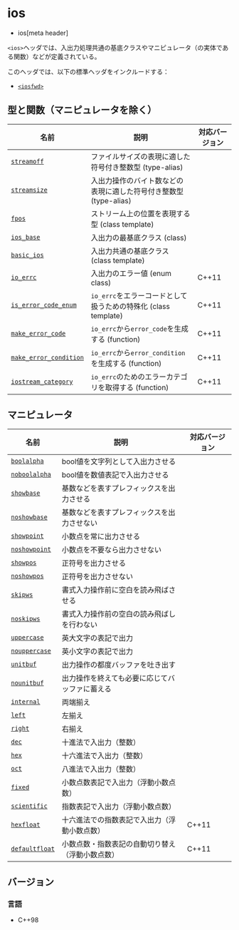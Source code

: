 # ios
* ios[meta header]

`<ios>`ヘッダでは、入出力処理共通の基底クラスやマニピュレータ（の実体である関数）などが定義されている。

このヘッダでは、以下の標準ヘッダをインクルードする：

- [`<iosfwd>`](iosfwd.md.nolink)


## 型と関数（マニピュレータを除く）

| 名前                                                    | 説明                                                           | 対応バージョン |
|---------------------------------------------------------|----------------------------------------------------------------|----------------|
| [`streamoff`](ios/type-streamoff.md)                  | ファイルサイズの表現に適した符号付き整数型 (type-alias)           |                |
| [`streamsize`](ios/type-streamsize.md)                | 入出力操作のバイト数などの表現に適した符号付き整数型 (type-alias) |                |
| [`fpos`](ios/fpos.md)                                 | ストリーム上の位置を表現する型 (class template)                |                |
| [`ios_base`](ios/ios_base.md)                         | 入出力の最基底クラス (class)                                   |                |
| [`basic_ios`](ios/basic_ios.md)                       | 入出力共通の基底クラス (class template)                        |                |
| [`io_errc`](ios/io_errc.md)                           | 入出力のエラー値 (enum class)                                  | C++11          |
| [`is_error_code_enum`](ios/is_error_code_enum.md)     | `io_errc`をエラーコードとして扱うための特殊化 (class template) | C++11          |
| [`make_error_code`](ios/make_error_code.md)           | `io_errc`から`error_code`を生成する (function)                 | C++11          |
| [`make_error_condition`](ios/make_error_condition.md) | `io_errc`から`error_condition`を生成する (function)            | C++11          |
| [`iostream_category`](ios/iostream_category.md)       | `io_errc`のためのエラーカテゴリを取得する (function)           | C++11          |

## マニピュレータ

| 名前                                    | 説明                                             | 対応バージョン |
|-----------------------------------------|--------------------------------------------------|----------------|
| [`boolalpha`](ios/boolalpha.md)       | bool値を文字列として入出力させる                 |                |
| [`noboolalpha`](ios/noboolalpha.md)   | bool値を数値表記で入出力させる                   |                |
| [`showbase`](ios/showbase.md)         | 基数などを表すプレフィックスを出力させる         |                |
| [`noshowbase`](ios/noshowbase.md)     | 基数などを表すプレフィックスを出力させない       |                |
| [`showpoint`](ios/showpoint.md)       | 小数点を常に出力させる                           |                |
| [`noshowpoint`](ios/noshowpoint.md)   | 小数点を不要なら出力させない                     |                |
| [`showpos`](ios/showpos.md)           | 正符号を出力させる                               |                |
| [`noshowpos`](ios/noshowpos.md)       | 正符号を出力させない                             |                |
| [`skipws`](ios/skipws.md)             | 書式入力操作前に空白を読み飛ばさせる             |                |
| [`noskipws`](ios/noskipws.md)         | 書式入力操作前の空白の読み飛ばしを行わない       |                |
| [`uppercase`](ios/uppercase.md)       | 英大文字の表記で出力                             |                |
| [`nouppercase`](ios/nouppercase.md)   | 英小文字の表記で出力                             |                |
| [`unitbuf`](ios/unitbuf.md)           | 出力操作の都度バッファを吐き出す                 |                |
| [`nounitbuf`](ios/nounitbuf.md)       | 出力操作を終えても必要に応じてバッファに蓄える   |                |
| [`internal`](ios/internal.md)         | 両端揃え                                         |                |
| [`left`](ios/left.md)                 | 左揃え                                           |                |
| [`right`](ios/right.md)               | 右揃え                                           |                |
| [`dec`](ios/dec.md)                   | 十進法で入出力（整数）                           |                |
| [`hex`](ios/hex.md)                   | 十六進法で入出力（整数）                         |                |
| [`oct`](ios/oct.md)                   | 八進法で入出力（整数）                           |                |
| [`fixed`](ios/fixed.md)               | 小数点数表記で入出力（浮動小数点数）             |                |
| [`scientific`](ios/scientific.md)     | 指数表記で入出力（浮動小数点数）                 |                |
| [`hexfloat`](ios/hexfloat.md)         | 十六進法での指数表記で入出力（浮動小数点数）     | C++11          |
| [`defaultfloat`](ios/defaultfloat.md) | 小数点数・指数表記の自動切り替え（浮動小数点数） | C++11          |

## バージョン
### 言語
- C++98
